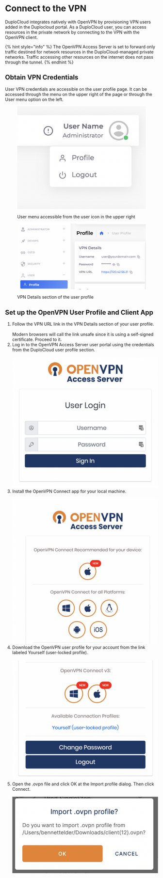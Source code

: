 # Connect to the VPN

DuploCloud integrates natively with OpenVPN by provisioning VPN users added in the Duplocloud portal. As a DuploCloud user, you can access resources in the private network by connecting to the VPN with the OpenVPN client.

{% hint style="info" %}
The OpenVPN Access Server is set to forward only traffic destined for network resources in the DuploCloud-managed private networks. Traffic accessing other resources on the internet does not pass through the tunnel.
{% endhint %}

## Obtain VPN Credentials

User VPN credentials are accessible on the user profile page. It can be accessed through the menu on the upper right of the page or through the User menu option on the left.&#x20;

<figure><img src="../../.gitbook/assets/image (5).png" alt=""><figcaption><p>User menu accessible from the user icon in the upper right</p></figcaption></figure>



<figure><img src="../../.gitbook/assets/image (4).png" alt=""><figcaption><p>VPN Details section of the user profile</p></figcaption></figure>

## Set up the OpenVPN User Profile and Client App

1. Follow the VPN URL link in the VPN Details section of your user profile.\
   \
   Modern browsers will call the link unsafe since it is using a self-signed certificate. Proceed to it.
2. Log in to the OpenVPN Access Server user portal using the credentials from the DuploCloud user profile section.\
   \
   ![](<../../.gitbook/assets/image (10).png>)
3. Install the OpenVPN Connect app for your local machine.\
   \
   ![](<../../.gitbook/assets/image (8).png>)
4. Download the OpenVPN user profile for your account from the link labeled Yourself (user-locked profile).\
   \
   ![](<../../.gitbook/assets/image (1).png>)
5. Open the .ovpn file and click OK at the Import profile dialog. Then click Connect.\
   \
   ![](<../../.gitbook/assets/image (2).png>)

